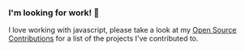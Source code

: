 ### I'm looking for work! 🐙

I love working with javascript, please take a look at my [Open Source Contributions](./open-source-contributions.md) for a list of the projects I've contributed to.
